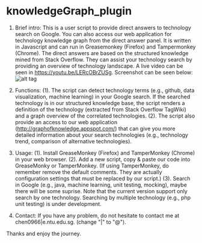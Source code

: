 # knowledgeGraph_plugin

1. Brief intro:
This is a user script to provide direct answers to technology search on Google. You can also access our web application for technology knowledge graph from the direct answer panel.
It is written in Javascript and can run in Greasemonkey (Firefox) and Tampermonkey (Chrome). The direct answers are based on the structured knowledge mined from Stack Overflow. They can assist your technology search by providing an overview of technology landscape. A live video can be seen in https://youtu.be/LERcOBrZUSg.
Screenshot can be seen below:
![alt tag](https://raw.github.com/ccywch/knowledgeGraph_plugin/master/screenshot.png)

2. Functions:
(1). The script can detect technology terms (e.g., github, data visualization, machine learning) in your Google search. If the searched technology is in our structured knowledge base,  the script renders a definition of the technology (extracted from Stack Overflow TagWiki) and a graph overview of the correlated technologies.
(2). The script also provide an access to our web application (http://graphofknowledge.appspot.com/) that can give you more detailed information about your search technologies (e.g., technology trend, comparison of alternative technologies).

3. Usage:
(1). Install GreaseMonkey (Firefox) and TamperMonkey (Chrome) in  your web browser.
(2). Add a new script, copy & paste our code into GreaseMonky or TamperMonkey. (If using TamperMonkey, do remember remove the default comments. They are actually configuration settings that must be replaced by our script.)
(3). Search in Google (e.g., java, machine learning, unit testing, mocking), maybe there will be some suprise. Note that the current version support only search by one technology. Searching by multiple technology (e.g., php unit testing) is under development.

4. Contact:
If you have any problem, do not hesitate to contact me at chen0966|e.ntu.edu.sg. (change "|" to "@").

Thanks and enjoy the journey.
